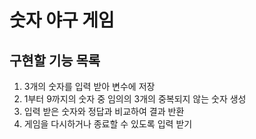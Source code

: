 # 숫자 야구 게임
## 구현할 기능 목록
1. 3개의 숫자를 입력 받아 변수에 저장
2. 1부터 9까지의 숫자 중 임의의 3개의 중복되지 않는 숫자 생성
3. 입력 받은 숫자와 정답과 비교하여 결과 반환
4. 게임을 다시하거나 종료할 수 있도록 입력 받기